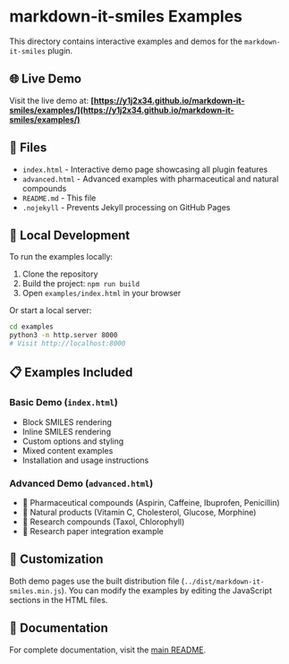 # markdown-it-smiles Examples

This directory contains interactive examples and demos for the `markdown-it-smiles` plugin.

## 🌐 Live Demo

Visit the live demo at: **[https://y1j2x34.github.io/markdown-it-smiles/examples/](https://y1j2x34.github.io/markdown-it-smiles/examples/)**

## 📁 Files

- `index.html` - Interactive demo page showcasing all plugin features
- `advanced.html` - Advanced examples with pharmaceutical and natural compounds
- `README.md` - This file
- `.nojekyll` - Prevents Jekyll processing on GitHub Pages

## 🚀 Local Development

To run the examples locally:

1. Clone the repository
2. Build the project: `npm run build`
3. Open `examples/index.html` in your browser

Or start a local server:
```bash
cd examples
python3 -m http.server 8000
# Visit http://localhost:8000
```

## 📋 Examples Included

### Basic Demo (`index.html`)
- Block SMILES rendering
- Inline SMILES rendering
- Custom options and styling
- Mixed content examples
- Installation and usage instructions

### Advanced Demo (`advanced.html`)
- 🧬 Pharmaceutical compounds (Aspirin, Caffeine, Ibuprofen, Penicillin)
- 🌿 Natural products (Vitamin C, Cholesterol, Glucose, Morphine)
- 🔬 Research compounds (Taxol, Chlorophyll)
- 📝 Research paper integration example

## 🔧 Customization

Both demo pages use the built distribution file (`../dist/markdown-it-smiles.min.js`). You can modify the examples by editing the JavaScript sections in the HTML files.

## 📖 Documentation

For complete documentation, visit the [main README](../README.md). 
